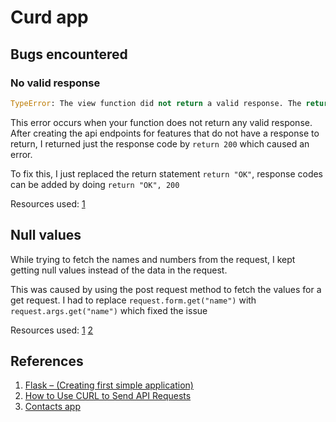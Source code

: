 # Curd app

## Bugs encountered

### No valid response

```python
TypeError: The view function did not return a valid response. The return type must be a string, dict, list, tuple with headers or status, Response instance, or WSGI callable, but it was a int.
```

This error occurs when your function does not return any valid response. After creating the api endpoints for features that do not have a response to return, I returned just the response code by `return 200` which caused an error.

To fix this, I just replaced the return statement `return "OK"`, response codes can be added by doing `return "OK", 200`

Resources used: [1](https://stackoverflow.com/questions/73183394/view-function-did-not-return-a-valid-response-the-return-type-must-be-a-string)

## Null values

While trying to fetch the names and numbers from the request, I kept getting null values instead of the data in the request. 

This was caused by using the post request method to fetch the values for a get request. I had to replace `request.form.get("name")` with `request.args.get("name")` which fixed the issue

Resources used: [1](https://stackoverflow.com/questions/10434599/get-the-data-received-in-a-flask-request) [2](https://www.geeksforgeeks.org/get-the-data-received-in-a-flask-request/)


## References

1. [Flask – (Creating first simple application)](https://www.geeksforgeeks.org/flask-creating-first-simple-application/)
2. [ How to Use CURL to Send API Requests ](https://devqa.io/curl-sending-api-requests/)
3. [Contacts app](https://github.com/HACKER097/Contacts-app)
